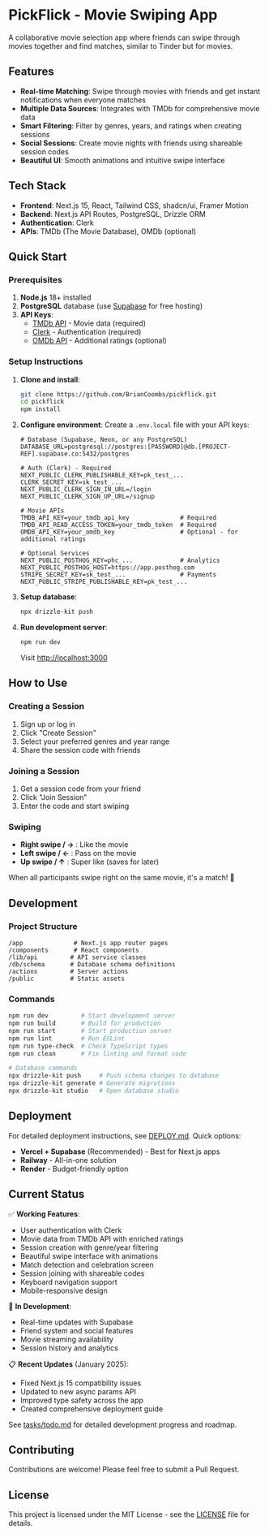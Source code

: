 # PickFlick - Movie Swiping App

A collaborative movie selection app where friends can swipe through movies together and find matches, similar to Tinder but for movies.

## Features

- **Real-time Matching**: Swipe through movies with friends and get instant notifications when everyone matches
- **Multiple Data Sources**: Integrates with TMDb for comprehensive movie data
- **Smart Filtering**: Filter by genres, years, and ratings when creating sessions
- **Social Sessions**: Create movie nights with friends using shareable session codes
- **Beautiful UI**: Smooth animations and intuitive swipe interface

## Tech Stack

- **Frontend**: Next.js 15, React, Tailwind CSS, shadcn/ui, Framer Motion
- **Backend**: Next.js API Routes, PostgreSQL, Drizzle ORM
- **Authentication**: Clerk
- **APIs**: TMDb (The Movie Database), OMDb (optional)

## Quick Start

### Prerequisites

1. **Node.js** 18+ installed
2. **PostgreSQL** database (use [Supabase](https://supabase.com/) for free hosting)
3. **API Keys**:
   - [TMDb API](https://www.themoviedb.org/settings/api) - Movie data (required)
   - [Clerk](https://dashboard.clerk.com/) - Authentication (required)
   - [OMDb API](http://www.omdbapi.com/apikey.aspx) - Additional ratings (optional)

### Setup Instructions

1. **Clone and install**:
   ```bash
   git clone https://github.com/BrianCoombs/pickflick.git
   cd pickflick
   npm install
   ```

2. **Configure environment**:
   Create a `.env.local` file with your API keys:
   ```env
   # Database (Supabase, Neon, or any PostgreSQL)
   DATABASE_URL=postgresql://postgres:[PASSWORD]@db.[PROJECT-REF].supabase.co:5432/postgres

   # Auth (Clerk) - Required
   NEXT_PUBLIC_CLERK_PUBLISHABLE_KEY=pk_test_...
   CLERK_SECRET_KEY=sk_test_...
   NEXT_PUBLIC_CLERK_SIGN_IN_URL=/login
   NEXT_PUBLIC_CLERK_SIGN_UP_URL=/signup

   # Movie APIs
   TMDB_API_KEY=your_tmdb_api_key              # Required
   TMDB_API_READ_ACCESS_TOKEN=your_tmdb_token  # Required
   OMDB_API_KEY=your_omdb_key                  # Optional - for additional ratings

   # Optional Services
   NEXT_PUBLIC_POSTHOG_KEY=phc_...             # Analytics
   NEXT_PUBLIC_POSTHOG_HOST=https://app.posthog.com
   STRIPE_SECRET_KEY=sk_test_...               # Payments
   NEXT_PUBLIC_STRIPE_PUBLISHABLE_KEY=pk_test_...
   ```

3. **Setup database**:
   ```bash
   npx drizzle-kit push
   ```

4. **Run development server**:
   ```bash
   npm run dev
   ```

   Visit [http://localhost:3000](http://localhost:3000)

## How to Use

### Creating a Session
1. Sign up or log in
2. Click "Create Session" 
3. Select your preferred genres and year range
4. Share the session code with friends

### Joining a Session
1. Get a session code from your friend
2. Click "Join Session"
3. Enter the code and start swiping

### Swiping
- **Right swipe / →** : Like the movie
- **Left swipe / ←** : Pass on the movie  
- **Up swipe / ↑** : Super like (saves for later)

When all participants swipe right on the same movie, it's a match! 🎉

## Development

### Project Structure
```
/app              # Next.js app router pages
/components       # React components
/lib/api         # API service classes
/db/schema       # Database schema definitions
/actions         # Server actions
/public          # Static assets
```

### Commands
```bash
npm run dev         # Start development server
npm run build       # Build for production
npm run start       # Start production server
npm run lint        # Run ESLint
npm run type-check  # Check TypeScript types
npm run clean       # Fix linting and format code

# Database commands
npx drizzle-kit push     # Push schema changes to database
npx drizzle-kit generate # Generate migrations
npx drizzle-kit studio   # Open database studio
```

## Deployment

For detailed deployment instructions, see [DEPLOY.md](DEPLOY.md). Quick options:
- **Vercel + Supabase** (Recommended) - Best for Next.js apps
- **Railway** - All-in-one solution
- **Render** - Budget-friendly option

## Current Status

✅ **Working Features**:
- User authentication with Clerk
- Movie data from TMDb API with enriched ratings
- Session creation with genre/year filtering
- Beautiful swipe interface with animations
- Match detection and celebration screen
- Session joining with shareable codes
- Keyboard navigation support
- Mobile-responsive design

🚧 **In Development**:
- Real-time updates with Supabase
- Friend system and social features
- Movie streaming availability
- Session history and analytics

📋 **Recent Updates** (January 2025):
- Fixed Next.js 15 compatibility issues
- Updated to new async params API
- Improved type safety across the app
- Created comprehensive deployment guide

See [tasks/todo.md](tasks/todo.md) for detailed development progress and roadmap.

## Contributing

Contributions are welcome! Please feel free to submit a Pull Request.

## License

This project is licensed under the MIT License - see the [LICENSE](license) file for details.